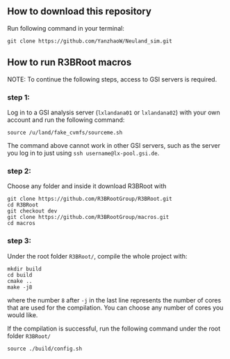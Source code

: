 ## How to download this repository
Run following command in your terminal:
```text
git clone https://github.com/YanzhaoW/Neuland_sim.git
```


## How to run R3BRoot macros
NOTE: To continue the following steps, access to GSI servers is required.

### step 1:
Log in to a GSI analysis server (`lxlandana01` or `lxlandana02`) with your own account and run the following command:
```shell
source /u/land/fake_cvmfs/sourceme.sh
```
The command above cannot work in other GSI servers, such as the server you log in to just using `ssh username@lx-pool.gsi.de`.

### step 2:
Choose any folder and inside it download R3BRoot with
```shell
git clone https://github.com/R3BRootGroup/R3BRoot.git
cd R3BRoot
git checkout dev
git clone https://github.com/R3BRootGroup/macros.git
cd macros
```

### step 3:
Under the root folder `R3BRoot/`, compile the whole project with:
```shell
mkdir build
cd build
cmake ..
make -j8
```
where the number `8` after `-j` in the last line represents the number of cores that are used for the compilation. You can choose any number of cores you would like.

If the compilation is successful, run the following command under the root folder `R3BRoot/`
```shell
source ./build/config.sh
```
